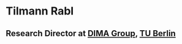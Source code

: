 Tilmann Rabl
============
Research Director at [DIMA Group](http://www.dima.tu-berlin.de), [TU Berlin](http://www.tu-berlin.de)
-----------------------------------------------------------------------------------------------------
